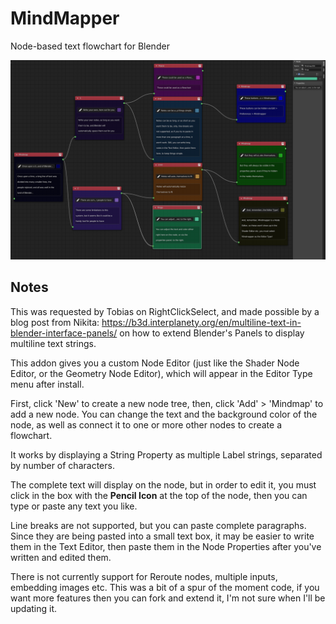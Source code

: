 # MindMapper
Node-based text flowchart for Blender

![screenshot](/Mindmap.png)

## Notes
This was requested by Tobias on RightClickSelect, and made possible by a blog post from Nikita: https://b3d.interplanety.org/en/multiline-text-in-blender-interface-panels/ on how to extend Blender's Panels to display multiline text strings.

This addon gives you a custom Node Editor (just like the Shader Node Editor, or the Geometry Node Editor), which will appear in the Editor Type menu after install.

First, click 'New' to create a new node tree, then, click 'Add' > 'Mindmap' to add a new node. You can change the text and the background color of the node, as well as connect it to one or more other nodes to create a flowchart.

It works by displaying a String Property as multiple Label strings, separated by number of characters.

The complete text will display on the node, but in order to edit it, you must click in the box with the __Pencil Icon__ at the top of the node, then you can type or paste any text you like.

Line breaks are not supported, but you can paste complete paragraphs. Since they are being pasted into a small text box, it may be easier to write them in the Text Editor, then paste them in the Node Properties after you've written and edited them.

There is not currently support for Reroute nodes, multiple inputs, embedding images etc. This was a bit of a spur of the moment code, if you want more features then you can fork and extend it, I'm not sure when I'll be updating it.
